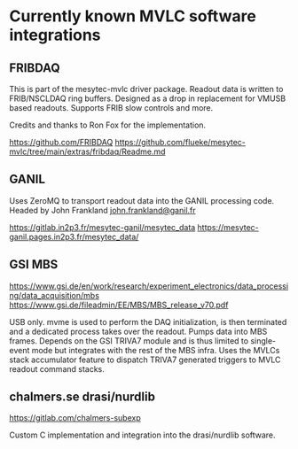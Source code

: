 # Currently known MVLC software integrations

## FRIBDAQ

This is part of the mesytec-mvlc driver package. Readout data is written to
FRIB/NSCLDAQ ring buffers. Designed as a drop in replacement for VMUSB based
readouts. Supports FRIB slow controls and more.

Credits and thanks to Ron Fox for the implementation.

https://github.com/FRIBDAQ
https://github.com/flueke/mesytec-mvlc/tree/main/extras/fribdaq/Readme.md


## GANIL

Uses ZeroMQ to transport readout data into the GANIL processing code.
Headed by John Frankland <john.frankland@ganil.fr>

https://gitlab.in2p3.fr/mesytec-ganil/mesytec_data
https://mesytec-ganil.pages.in2p3.fr/mesytec_data/

## GSI MBS

https://www.gsi.de/en/work/research/experiment_electronics/data_processing/data_acquisition/mbs
https://www.gsi.de/fileadmin/EE/MBS/MBS_release_v70.pdf

USB only. mvme is used to perform the DAQ initialization, is then terminated and
a dedicated process takes over the readout. Pumps data into MBS frames. Depends
on the GSI TRIVA7 module and is thus limited to single-event mode but integrates
with the rest of the MBS infra. Uses the MVLCs stack accumulator feature to
dispatch TRIVA7 generated triggers to MVLC readout command stacks.

## chalmers.se drasi/nurdlib

https://gitlab.com/chalmers-subexp

Custom C implementation and integration into the drasi/nurdlib software.
